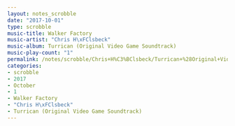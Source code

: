 ```yaml
---
layout: notes_scrobble
date: "2017-10-01"
type: scrobble
music-title: Walker Factory
music-artist: "Chris H\xFClsbeck"
music-album: Turrican (Original Video Game Soundtrack)
music-play-count: "1"
permalink: /notes/scrobble/Chris+H%C3%BClsbeck/Turrican+%28Original+Video+Game+Soundtrack%29/83fe189b45e555718e3026ed05a0e07c8ce058e6.html
categories:
- scrobble
- 2017
- October
- 1
- Walker Factory
- "Chris H\xFClsbeck"
- Turrican (Original Video Game Soundtrack)
---
```

